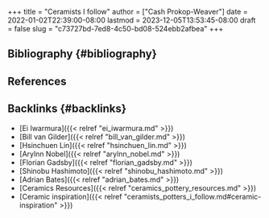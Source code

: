 +++
title = "Ceramists I follow"
author = ["Cash Prokop-Weaver"]
date = 2022-01-02T22:39:00-08:00
lastmod = 2023-12-05T13:53:45-08:00
draft = false
slug = "c73727bd-7ed8-4c50-bd08-524ebb2afbea"
+++

## Bibliography {#bibliography}

## References

<style>.csl-entry{text-indent: -1.5em; margin-left: 1.5em;}</style><div class="csl-bib-body">
</div>


## Backlinks {#backlinks}

-   [Ei Iwarmura]({{< relref "ei_iwarmura.md" >}})
-   [Bill van Gilder]({{< relref "bill_van_gilder.md" >}})
-   [Hsinchuen Lin]({{< relref "hsinchuen_lin.md" >}})
-   [Arylnn Nobel]({{< relref "arylnn_nobel.md" >}})
-   [Florian Gadsby]({{< relref "florian_gadsby.md" >}})
-   [Shinobu Hashimoto]({{< relref "shinobu_hashimoto.md" >}})
-   [Adrian Bates]({{< relref "adrian_bates.md" >}})
-   [Ceramics Resources]({{< relref "ceramics_pottery_resources.md" >}})
-   [Ceramic inspiration]({{< relref "ceramists_potters_i_follow.md#ceramic-inspiration" >}})
